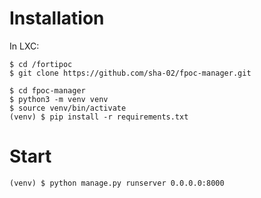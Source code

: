 # Installation

In LXC:
```
$ cd /fortipoc
$ git clone https://github.com/sha-02/fpoc-manager.git

$ cd fpoc-manager
$ python3 -m venv venv
$ source venv/bin/activate
(venv) $ pip install -r requirements.txt
```

# Start
```
(venv) $ python manage.py runserver 0.0.0.0:8000
```
